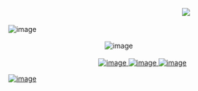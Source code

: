 ㅤㅤㅤㅤㅤㅤㅤㅤㅤㅤㅤㅤㅤㅤㅤㅤㅤㅤㅤㅤㅤㅤㅤㅤㅤㅤㅤ![](https://komarev.com/ghpvc/?username=N1TEB0I&color=ffcf6f)

![image](https://github.com/user-attachments/assets/2f1b4653-6392-4561-863e-da587d06026d)



ㅤㅤㅤㅤㅤㅤㅤㅤㅤㅤㅤㅤㅤㅤㅤ![image](https://github.com/user-attachments/assets/351a901c-43cc-4067-85b6-4853568fdefb)



ㅤㅤㅤㅤㅤㅤㅤㅤㅤㅤㅤㅤㅤㅤ<a href="https://discordid.netlify.app/?id=873902369354706945">![image](https://github.com/user-attachments/assets/3ba83670-7f20-4cc3-9262-754bfc00fb70) ![image](https://github.com/user-attachments/assets/fbb8d475-ff17-4e3d-8808-2176f605f13a)
 <a href="https://www.tiktok.com/@n1teb0i">![image](https://github.com/user-attachments/assets/0a35fcce-27f5-44bf-af2e-503a9194ac9d)

></img>


![image](https://github.com/user-attachments/assets/2f1b4653-6392-4561-863e-da587d06026d)
